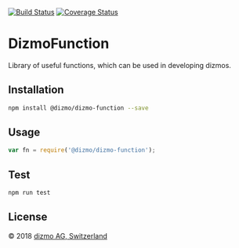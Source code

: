 [![Build Status](https://travis-ci.org/dizmo/dizmo-function.svg?branch=master)](https://travis-ci.org/dizmo/dizmo-function)
[![Coverage Status](https://coveralls.io/repos/github/dizmo/dizmo-function/badge.svg?branch=master)](https://coveralls.io/github/dizmo/dizmo-function?branch=master)

# DizmoFunction
Library of useful functions, which can be used in developing dizmos.

## Installation 
```sh
npm install @dizmo/dizmo-function --save
```

## Usage
```javascript
var fn = require('@dizmo/dizmo-function');
```

## Test 
```sh
npm run test
```

## License

 © 2018 [dizmo AG, Switzerland](http://dizmo.com/)
